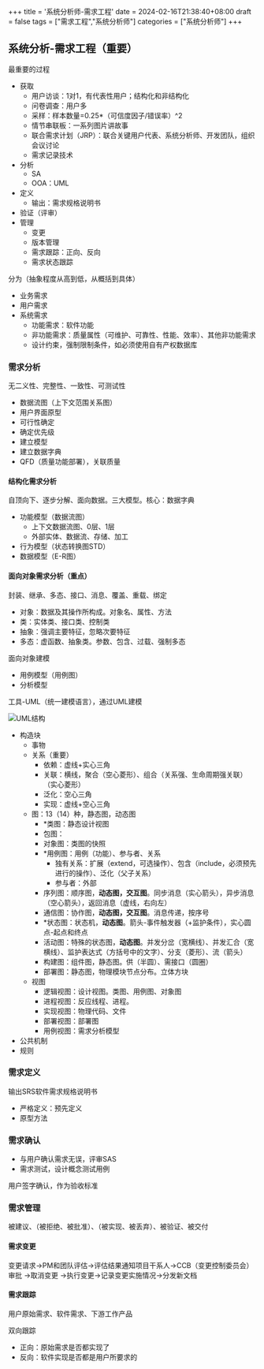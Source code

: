 +++
title = '系统分析师-需求工程'
date = 2024-02-16T21:38:40+08:00
draft = false
tags = ["需求工程","系统分析师"]
categories = ["系统分析师"]
+++

## 系统分析-需求工程（重要）

最重要的过程

- 获取
  - 用户访谈：1对1，有代表性用户；结构化和非结构化
  - 问卷调查：用户多
  - 采样：样本数量=0.25*（可信度因子/错误率）^2
  - 情节串联板：一系列图片讲故事
  - 联合需求计划（JRP）：联合关键用户代表、系统分析师、开发团队，组织会议讨论
  - 需求记录技术
- 分析
  - SA
  - OOA：UML
- 定义
  - 输出：需求规格说明书
- 验证（评审）
- 管理
  - 变更
  - 版本管理
  - 需求跟踪：正向、反向
  - 需求状态跟踪

分为（抽象程度从高到低，从概括到具体）
- 业务需求
- 用户需求
- 系统需求
  - 功能需求：软件功能
  - 非功能需求：质量属性（可维护、可靠性、性能、效率）、其他非功能需求
  - 设计约束，强制限制条件，如必须使用自有产权数据库

### 需求分析

无二义性、完整性、一致性、可测试性

- 数据流图（上下文范围关系图）
- 用户界面原型
- 可行性确定
- 确定优先级
- 建立模型
- 建立数据字典
- QFD（质量功能部署），关联质量

#### 结构化需求分析

自顶向下、逐步分解、面向数据。三大模型。核心：数据字典
- 功能模型（数据流图）
  - 上下文数据流图、0层、1层
  - 外部实体、数据流、存储、加工
- 行为模型（状态转换图STD）
- 数据模型（E-R图）

#### 面向对象需求分析（重点）

封装、继承、多态、接口、消息、覆盖、重载、绑定
- 对象：数据及其操作所构成。对象名、属性、方法
- 类：实体类、接口类、控制类
- 抽象：强调主要特征，忽略次要特征
- 多态：虚函数、抽象类。参数、包含、过载、强制多态

面向对象建模
- 用例模型（用例图）
- 分析模型

工具-UML（统一建模语言），通过UML建模

![UML结构](/images/sa/UML-structure.png)

- 构造块
  - 事物
  - 关系（重要）
    - 依赖：虚线+实心三角
    - 关联：横线，聚合（空心菱形）、组合（关系强、生命周期强关联）（实心菱形）
    - 泛化：空心三角
    - 实现：虚线+空心三角
  - 图：13（14）种，静态图，动态图
    - *类图：静态设计视图
    - 包图：
    - 对象图：类图的快照
    - *用例图：用例（功能）、参与者、关系
      - 独有关系：扩展（extend，可选操作）、包含（include，必须预先进行的操作）、泛化（父子关系）
      - 参与者：外部
    - 序列图：顺序图，**动态图，交互图**。同步消息（实心箭头），异步消息（空心箭头），返回消息（虚线，右向左）
    - 通信图：协作图，**动态图，交互图**。消息传递，按序号
    - *状态图：状态机，**动态图**。箭头-事件触发器（+监护条件），实心圆点-起点和终点
    - 活动图：特殊的状态图，**动态图**。并发分岔（宽横线）、并发汇合（宽横线）、监护表达式（方括号中的文字）、分支（菱形）、流（箭头）
    - 构建图：组件图，静态图。供（半圆）、需接口（圆圈）
    - 部署图：静态图，物理模块节点分布。立体方块
  - 视图
    - 逻辑视图：设计视图。类图、用例图、对象图
    - 进程视图：反应线程、进程。
    - 实现视图：物理代码、文件
    - 部署视图：部署图
    - 用例视图：需求分析模型
- 公共机制
- 规则

### 需求定义

输出SRS软件需求规格说明书
- 严格定义：预先定义
- 原型方法

### 需求确认

- 与用户确认需求无误，评审SAS
- 需求测试，设计概念测试用例

用户签字确认，作为验收标准

### 需求管理

被建议、（被拒绝、被批准）、（被实现、被丢弃）、被验证、被交付

#### 需求变更

变更请求->PM和团队评估->评估结果通知项目干系人->CCB（变更控制委员会）审批
->取消变更
->执行变更->记录变更实施情况->分发新文档

#### 需求跟踪

用户原始需求、软件需求、下游工作产品

双向跟踪
- 正向：原始需求是否都实现了
- 反向：软件实现是否都是用户所要求的
